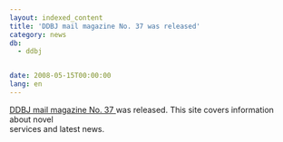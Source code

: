 ```yaml
---
layout: indexed_content
title: 'DDBJ mail magazine No. 37 was released'
category: news
db:
  - ddbj


date: 2008-05-15T00:00:00
lang: en
---
```


<a href="/files/pdf/activities/No37e.pdf">DDBJ mail magazine No. 37 </a> was released. This site covers information about novel<br> services and latest news.
